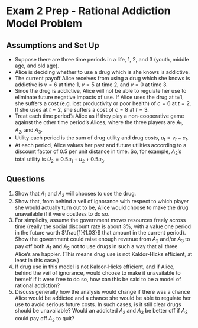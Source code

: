 # Exam 2 Prep - Rational Addiction Model Problem

## Assumptions and Set Up

- Suppose there are three time periods in a life, 1, 2, and 3 (youth, middle age, and old age). 
- Alice is deciding whether to use a drug which is she knows is addictive. 
- The current payoff Alice receives from using a drug which she knows is addictive is $v=6$ at 
  time 1, $v=5$ at time 2, and $v=0$ at time 3. 
- Since the drug is addictive, Alice will not be able to regulate her use to eliminate future negative 
  impacts of use. If Alice uses the drug at t=1, she suffers a cost (e.g. lost productivity or poor 
  health) of $c=6$ at $t=2$. If she uses at $t=2$, she suffers a cost of $c=8$ at $t=3$. 
- Treat each time period’s Alice as if they play a non-cooperative game against the other time 
  period’s Alices, where the three players are $A_1$, $A_2$, and $A_3$. 
- Utility each period is the sum of drug utility and drug costs, $u_t=v_t-c_t$. 
- At each period, Alice values her past and future utilities according to a discount factor of 0.5 
  per unit distance in time. So, for example, $A_2$’s total utility is $U_2=0.5u_1+u_2+0.5u_3$. 

## Questions

1. Show that $A_1$ and $A_2$ will chooses to use the drug. 
2. Show that, from behind a veil of ignorance with respect to which player she would actually turn out to be, Alice would choose to make the drug unavailable if it were costless to do so. 
3. For simplicity, assume the government moves resources freely across time (really the social discount rate is about $3\%$, with a value one period in the future worth $\frac{1}{1.03}$ that amount in the current period). Show the government could raise enough revenue from $A_2$ and/or $A_3$ to pay off both $A_1$ and $A_2$ not to use drugs in such a way that all three Alice’s are happier. (This means drug use is not Kaldor-Hicks efficient, at least in this case.) 
4. If drug use in this model is not Kaldor-Hicks efficient, and if Alice, behind the veil of ignorance, would choose to make it unavailable to herself if it were free to do so, how can this be said to be a model of rational addiction? 
5. Discuss generally how the analysis would change if there was a chance Alice would be addicted and a chance she would be able to regulate her use to avoid serious future costs. In such cases, is it still clear drugs should be unavailable? Would an addicted $A_2$ and $A_3$ be better off if $A_3$ could pay off $A_2$ to quit? 